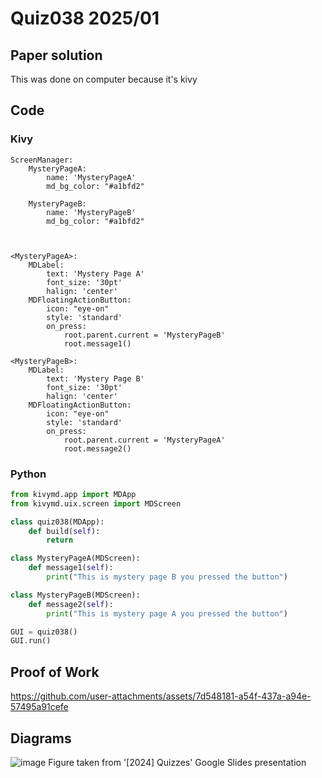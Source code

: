 # Quiz038 2025/01

## Paper solution
This was done on computer because it's kivy

## Code
### Kivy
```.kv
ScreenManager:
    MysteryPageA:
        name: 'MysteryPageA'
        md_bg_color: "#a1bfd2"

    MysteryPageB:
        name: 'MysteryPageB'
        md_bg_color: "#a1bfd2"



<MysteryPageA>:
    MDLabel:
        text: 'Mystery Page A'
        font_size: '30pt'
        halign: 'center'
    MDFloatingActionButton:
        icon: "eye-on"
        style: 'standard'
        on_press:
            root.parent.current = 'MysteryPageB'
            root.message1()

<MysteryPageB>:
    MDLabel:
        text: 'Mystery Page B'
        font_size: '30pt'
        halign: 'center'
    MDFloatingActionButton:
        icon: "eye-on"
        style: 'standard'
        on_press:
            root.parent.current = 'MysteryPageA'
            root.message2()

```

### Python
```.py
from kivymd.app import MDApp
from kivymd.uix.screen import MDScreen

class quiz038(MDApp):
    def build(self):
        return

class MysteryPageA(MDScreen):
    def message1(self):
        print("This is mystery page B you pressed the button")

class MysteryPageB(MDScreen):
    def message2(self):
        print("This is mystery page A you pressed the button")

GUI = quiz038()
GUI.run()
```


## Proof of Work
https://github.com/user-attachments/assets/7d548181-a54f-437a-a94e-57495a91cefe

## Diagrams
![image](https://github.com/user-attachments/assets/552365dd-6268-4891-b6d2-1732636f188c)
Figure taken from '[2024] Quizzes' Google Slides presentation



